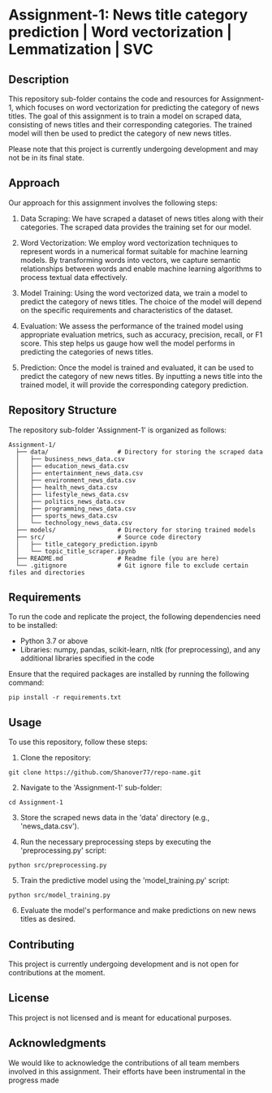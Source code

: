 # Assignment-1: News title category prediction | Word vectorization | Lemmatization | SVC

## Description
This repository sub-folder contains the code and resources for Assignment-1, which focuses on word vectorization for predicting the category of news titles. The goal of this assignment is to train a model on scraped data, consisting of news titles and their corresponding categories. The trained model will then be used to predict the category of new news titles.

Please note that this project is currently undergoing development and may not be in its final state.

## Approach
Our approach for this assignment involves the following steps:

1. Data Scraping: We have scraped a dataset of news titles along with their categories. The scraped data provides the training set for our model.

2. Word Vectorization: We employ word vectorization techniques to represent words in a numerical format suitable for machine learning models. By transforming words into vectors, we capture semantic relationships between words and enable machine learning algorithms to process textual data effectively.

3. Model Training: Using the word vectorized data, we train a model to predict the category of news titles. The choice of the model will depend on the specific requirements and characteristics of the dataset.

4. Evaluation: We assess the performance of the trained model using appropriate evaluation metrics, such as accuracy, precision, recall, or F1 score. This step helps us gauge how well the model performs in predicting the categories of news titles.

5. Prediction: Once the model is trained and evaluated, it can be used to predict the category of new news titles. By inputting a news title into the trained model, it will provide the corresponding category prediction.

## Repository Structure
The repository sub-folder 'Assignment-1' is organized as follows:

```
Assignment-1/
  ├── data/                   # Directory for storing the scraped data
  │   ├── business_news_data.csv
  │   ├── education_news_data.csv
  │   ├── entertainment_news_data.csv
  │   ├── environment_news_data.csv
  │   ├── health_news_data.csv
  │   ├── lifestyle_news_data.csv
  │   ├── politics_news_data.csv
  │   ├── programming_news_data.csv
  │   ├── sports_news_data.csv
  │   └── technology_news_data.csv
  ├── models/                 # Directory for storing trained models
  ├── src/                    # Source code directory
  │   ├── title_category_prediction.ipynb
  │   └── topic_title_scraper.ipynb
  ├── README.md               # Readme file (you are here)
  └── .gitignore              # Git ignore file to exclude certain files and directories

```

## Requirements
To run the code and replicate the project, the following dependencies need to be installed:

- Python 3.7 or above
- Libraries: numpy, pandas, scikit-learn, nltk (for preprocessing), and any additional libraries specified in the code

Ensure that the required packages are installed by running the following command:

```
pip install -r requirements.txt
```

## Usage
To use this repository, follow these steps:

1. Clone the repository:

```
git clone https://github.com/Shanover77/repo-name.git
```

2. Navigate to the 'Assignment-1' sub-folder:

```
cd Assignment-1
```

3. Store the scraped news data in the 'data' directory (e.g., 'news_data.csv').

4. Run the necessary preprocessing steps by executing the 'preprocessing.py' script:

```
python src/preprocessing.py
```

5. Train the predictive model using the 'model_training.py' script:

```
python src/model_training.py
```

6. Evaluate the model's performance and make predictions on new news titles as desired.

## Contributing
This project is currently undergoing development and is not open for contributions at the moment.

## License
This project is not licensed and is meant for educational purposes.

## Acknowledgments
We would like to acknowledge the contributions of all team members involved in this assignment. Their efforts have been instrumental in the progress made
